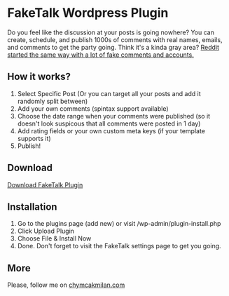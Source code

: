 # FakeTalk Wordpress Plugin
Do you feel like the discussion at your posts is going nowhere? You can create, schedule, and publish 1000s of comments with real names, emails, and comments to get the party going. Think it's a kinda gray area? [Reddit started the same way with a lot of fake comments and accounts.](https://www.vice.com/en/article/z4444w/how-reddit-got-huge-tons-of-fake-accounts--2 "How Reddit Got Huge: Tons of Fake Accounts")

## How it works?
1. Select Specific Post (Or you can target all your posts and add it randomly split between)
2. Add your own comments (spintax support available)
3. Choose the date range when your comments were published (so it doesn't look suspicous that all comments were posted in 1 day)
4. Add rating fields or your own custom meta keys (if your template supports it)
5. Publish!

## Download
[Download FakeTalk Plugin](https://github.com/milanchymcak/faketalk/releases/tag/Plugin "Download FakeTalk")

## Installation
1. Go to the plugins page (add new) or visit /wp-admin/plugin-install.php
2. Click Upload Plugin
3. Choose File & Install Now
4. Done. Don't forget to visit the FakeTalk settings page to get you going.

## More
Please, follow me on [chymcakmilan.com](https://chymcakmilan.com)